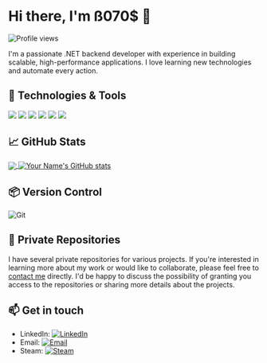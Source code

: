 # Hi there, I'm ß070$ 👋

![Profile views](https://gpvc.arturio.dev/b0t0s)

I'm a passionate .NET backend developer with experience in building scalable, high-performance applications. I love learning new technologies and automate every action.

## 🔧 Technologies & Tools

![](https://img.shields.io/badge/OS-Windows-informational?style=flat&logo=windows&logoColor=white&color=0078D6)
![](https://img.shields.io/badge/Editor-Visual_Studio-informational?style=flat&logo=visual-studio&logoColor=white&color=5C2D91)
![](https://img.shields.io/badge/Code-CSharp-informational?style=flat&logo=c-sharp&logoColor=white&color=239120)
![](https://img.shields.io/badge/Framework-.NET-informational?style=flat&logo=.net&logoColor=white&color=512BD4)
![](https://img.shields.io/badge/Database-SQL_Server-informational?style=flat&logo=microsoft-sql-server&logoColor=white&color=CC2927)
![](https://img.shields.io/badge/Tools-Docker-informational?style=flat&logo=docker&logoColor=white&color=2496ED)

## 📈 GitHub Stats

<a href="https://github.com/b0t0s">
  <img align="center" src="https://github-readme-stats.vercel.app/api/top-langs/?username=b0t0s&theme=dark&hide_langs_below=1" />
</a>
<a href="https://github.com/b0t0s">
  <img align="center" src="https://github-readme-stats.vercel.app/api?username=b0t0s&show_icons=true&theme=dark&line_height=27" alt="Your Name's GitHub stats" />
</a>

## 📦 Version Control

![Git](https://img.shields.io/badge/Git-F05032?style=for-the-badge&logo=git&logoColor=white)

## 🚀 Private Repositories

I have several private repositories for various projects. If you're interested in learning more about my work or would like to collaborate, please feel free to [contact me](mailto:b0t0sh@proton.me) directly. I'd be happy to discuss the possibility of granting you access to the repositories or sharing more details about the projects.

## 📫 Get in touch

- LinkedIn: [![LinkedIn](https://img.shields.io/badge/LinkedIn-0077B5?style=for-the-badge&logo=linkedin&logoColor=white)](https://www.linkedin.com/in/bohdan-botosh/)
- Email: [![Email](https://img.shields.io/badge/Email-D14836?style=for-the-badge&logo=gmail&logoColor=white)](mailto:b0t0sh@proton.me)
- Steam: [![Steam](https://img.shields.io/badge/Steam-000000?style=for-the-badge&logo=steam&logoColor=white)](https://steamcommunity.com/id/AnSeGoAn/)
